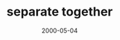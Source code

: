 ---
layout: base.njk
title : 'separate together' 
view_title : 'separate together' 
year : '2000' 
date : '2000-05-04' 
img_file : '/drawing/separate.png' 
html_file : 'seperate' 
next_html : 'helikeswh.html' 
year_order : '272' 
permalink : "title/{{html_file}}.html"
---
